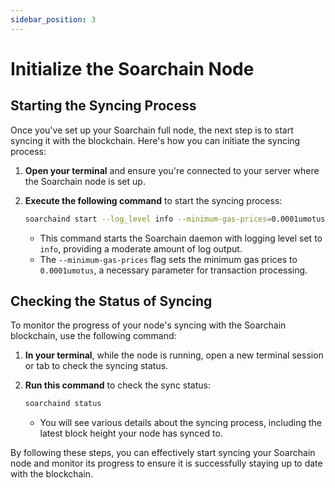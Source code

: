 ```yaml
---
sidebar_position: 3
---
```


# Initialize the Soarchain Node

## Starting the Syncing Process

Once you've set up your Soarchain full node, the next step is to start syncing it with the blockchain. Here's how you can initiate the syncing process:

1. **Open your terminal** and ensure you're connected to your server where the Soarchain node is set up.

2. **Execute the following command** to start the syncing process:

    ```bash
    soarchaind start --log_level info --minimum-gas-prices=0.0001umotus
    ```

    - This command starts the Soarchain daemon with logging level set to `info`, providing a moderate amount of log output.
    - The `--minimum-gas-prices` flag sets the minimum gas prices to `0.0001umotus`, a necessary parameter for transaction processing.

## Checking the Status of Syncing

To monitor the progress of your node's syncing with the Soarchain blockchain, use the following command:

1. **In your terminal**, while the node is running, open a new terminal session or tab to check the syncing status.

2. **Run this command** to check the sync status:

    ```bash
    soarchaind status 
    ```
    - You will see various details about the syncing process, including the latest block height your node has synced to.

By following these steps, you can effectively start syncing your Soarchain node and monitor its progress to ensure it is successfully staying up to date with the blockchain.
